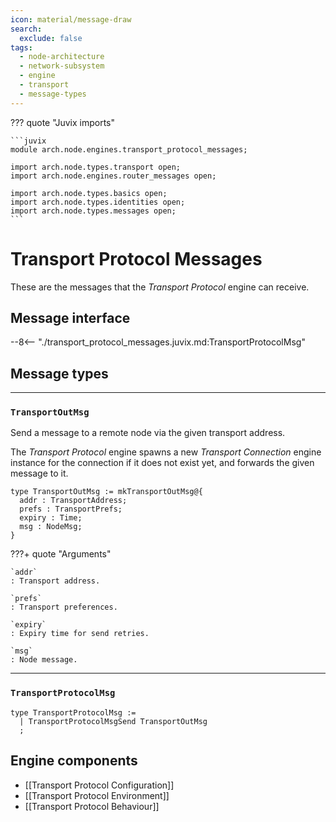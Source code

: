 ```yaml
---
icon: material/message-draw
search:
  exclude: false
tags:
  - node-architecture
  - network-subsystem
  - engine
  - transport
  - message-types
---
```


??? quote "Juvix imports"

    ```juvix
    module arch.node.engines.transport_protocol_messages;

    import arch.node.types.transport open;
    import arch.node.engines.router_messages open;

    import arch.node.types.basics open;
    import arch.node.types.identities open;
    import arch.node.types.messages open;
    ```

# Transport Protocol Messages

These are the messages that the *Transport Protocol* engine can receive.

## Message interface

--8<-- "./transport_protocol_messages.juvix.md:TransportProtocolMsg"

## Message types

---

### `TransportOutMsg`

Send a message to a remote node via the given transport address.

The *Transport Protocol* engine spawns a new *Transport Connection* engine
instance for the connection if it does not exist yet,
and forwards the given message to it.

<!-- --8<-- [start:TransportOutMsg] -->
```juvix
type TransportOutMsg := mkTransportOutMsg@{
  addr : TransportAddress;
  prefs : TransportPrefs;
  expiry : Time;
  msg : NodeMsg;
}
```
<!-- --8<-- [end:TransportOutMsg] -->

???+ quote "Arguments"

    `addr`
    : Transport address.

    `prefs`
    : Transport preferences.

    `expiry`
    : Expiry time for send retries.

    `msg`
    : Node message.

---

### `TransportProtocolMsg`

<!-- --8<-- [start:TransportProtocolMsg] -->
```juvix
type TransportProtocolMsg :=
  | TransportProtocolMsgSend TransportOutMsg
  ;
```
<!-- --8<-- [end:TransportProtocolMsg] -->

## Engine components

- [[Transport Protocol Configuration]]
- [[Transport Protocol Environment]]
- [[Transport Protocol Behaviour]]
